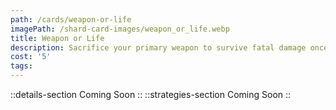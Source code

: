 ```yaml
---
path: /cards/weapon-or-life
imagePath: /shard-card-images/weapon_or_life.webp
title: Weapon or Life
description: Sacrifice your primary weapon to survive fatal damage once.
cost: '5'
tags:
---
```

::details-section
Coming Soon
::
::strategies-section
Coming Soon
::